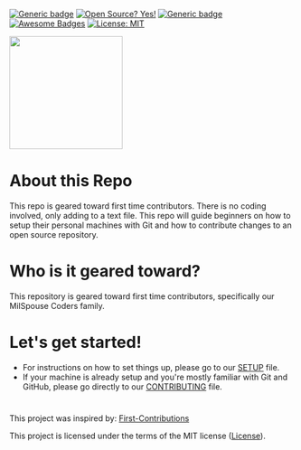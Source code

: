 [![Generic badge](https://img.shields.io/badge/MilSpouseCoders-Beginner-teal.svg)](https://shields.io/)
[![Open Source? Yes!](https://badgen.net/badge/Open%20Source%20%3F/Yes%21/blue?icon=github)](https://github.com/Naereen/badges/)
[![Generic badge](https://img.shields.io/badge/PRs-Welcome-green.svg)](https://shields.io/)
[![Awesome Badges](https://img.shields.io/badge/Badges-Awesome-green.svg)](https://github.com/Naereen/badges)
[![License: MIT](https://img.shields.io/badge/License-MIT-green.svg)](https://opensource.org/licenses/MIT)

<img style="left" src="assets/msc-Logo6inx6inText-TransparentBg.png" width="200" />

# About this Repo

This repo is geared toward first time contributors. There is no coding involved, only adding to a text file.
This repo will guide beginners on how to setup their personal machines with Git and how to contribute changes to an open source repository.

# Who is it geared toward?

This repository is geared toward first time contributors, specifically our MilSpouse Coders family.

# Let's get started!

-   For instructions on how to set things up, please go to our [SETUP](SETUP.md) file.
-   If your machine is already setup and you're mostly familiar with Git and GitHub, please go directly to our [CONTRIBUTING](CONTRIBUTING.md) file.

#

This project was inspired by:
[First-Contributions](https://github.com/firstcontributions/first-contributions)

This project is licensed under the terms of the MIT license ([License](https://github.com/MilSpouseCoders/Hacktoberfest_2020#license)).
